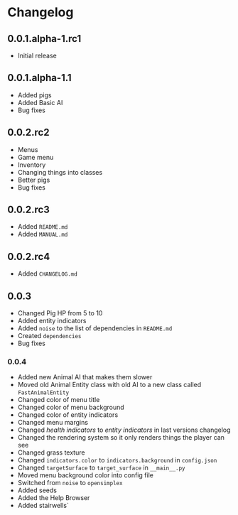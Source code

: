 # Changelog
## 0.0.1.alpha-1.rc1
* Initial release
## 0.0.1.alpha-1.1
* Added pigs
* Added Basic AI
* Bug fixes
## 0.0.2.rc2
* Menus
* Game menu
* Inventory
* Changing things into classes
* Better pigs
* Bug fixes
## 0.0.2.rc3
* Added `README.md`
* Added `MANUAL.md`
## 0.0.2.rc4
* Added `CHANGELOG.md`
## 0.0.3
* Changed Pig HP from 5 to 10
* Added entity indicators
* Added `noise` to the list of dependencies in `README.md`
* Created `dependencies`
* Bug fixes
### 0.0.4
* Added new Animal AI that makes them slower
* Moved old Animal Entity class with old AI to a new class called `FastAnimalEntity`
* Changed color of menu title
* Changed color of menu background
* Changed color of entity indicators
* Changed menu margins
* Changed *health indicators* to *entity indicators* in last versions changelog
* Changed the rendering system so it only renders things the player can see
* Changed grass texture
* Changed `indicators.color` to `indicators.background` in `config.json`
* Changed `targetSurface` to `target_surface` in `__main__.py`
* Moved menu background color into config file
* Switched from `noise` to `opensimplex`
* Added seeds
* Added the Help Browser
* Added stairwells`